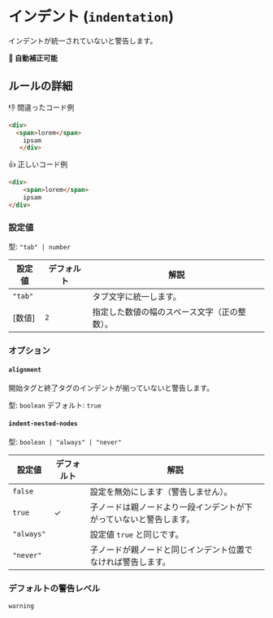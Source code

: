 # インデント (`indentation`)

インデントが統一されていないと警告します。

**🔧 自動補正可能**

## ルールの詳細

👎 間違ったコード例

<!-- prettier-ignore-start -->
```html
<div>
  <span>lorem</span>
	ipsam
   </div>
```
<!-- prettier-ignore-end -->

<!-- prettier-ignore-start -->
👍 正しいコード例

<!-- prettier-ignore-start -->
```html
<div>
	<span>lorem</span>
	ipsam
</div>
```
<!-- prettier-ignore-end -->

### 設定値

型: `"tab" | number`

| 設定値  | デフォルト | 解説                                         |
| ------- | ---------- | -------------------------------------------- |
| `"tab"` |            | タブ文字に統一します。                       |
| [数値]  | `2`        | 指定した数値の幅のスペース文字（正の整数）。 |

### オプション

#### `alignment`

開始タグと終了タグのインデントが揃っていないと警告します。

型: `boolean`
デフォルト: `true`

#### `indent-nested-nodes`

型: `boolean | "always" | "never"`

| 設定値     | デフォルト | 解説                                                               |
| ---------- | ---------- | ------------------------------------------------------------------ |
| `false`    |            | 設定を無効にします（警告しません）。                               |
| `true`     | ✓          | 子ノードは親ノードより一段インデントが下がっていないと警告します。 |
| `"always"` |            | 設定値 `true` と同じです。                                         |
| `"never"`  |            | 子ノードが親ノードと同じインデント位置でなければ警告します。       |

### デフォルトの警告レベル

`warning`
